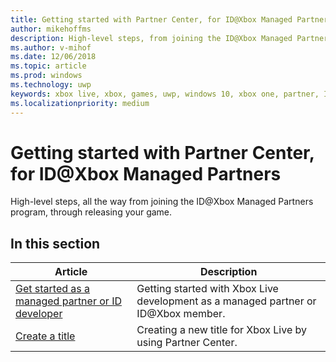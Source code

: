 ```yaml
---
title: Getting started with Partner Center, for ID@Xbox Managed Partners
author: mikehoffms
description: High-level steps, from joining the ID@Xbox Managed Partner Program, through releasing your game.
ms.author: v-mihof
ms.date: 12/06/2018
ms.topic: article
ms.prod: windows
ms.technology: uwp
keywords: xbox live, xbox, games, uwp, windows 10, xbox one, partner, ID@Xbox
ms.localizationpriority: medium
---
```


# Getting started with Partner Center, for ID\@Xbox Managed Partners

High-level steps, all the way from joining the ID@Xbox Managed Partners program, through releasing your game.


## In this section

| Article | Description |
|---------|-------------|
| [Get started as a managed partner or ID developer](get-started-with-xbox-live-partner.md) | Getting started with Xbox Live development as a managed partner or ID@Xbox member. |
| [Create a title](create-a-new-title.md) | Creating a new title for Xbox Live by using Partner Center. |
